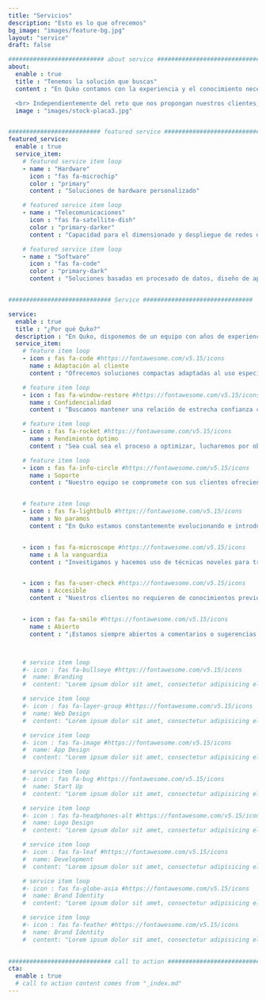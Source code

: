 ```yaml
---
title: "Servicios"
description: "Esto es lo que ofrecemos"
bg_image: "images/feature-bg.jpg"
layout: "service"
draft: false

########################### about service #############################
about:
  enable : true
  title : "Tenemos la solución que buscas"
  content : "En Quko contamos con la experiencia y el conocimiento necesario para implementar todo tipo de soluciones basadas en las últimas tecnologías digitales en una amplia diversidad de sectores.

  <br> Independientemente del reto que nos propongan nuestros clientes, ya sea buscar la solución a un problema o la optimización de procesos, les ofrecemos no sólo los mejores resultados, sino también los que mejor se adaptan a sus condiciones en específico."
  image : "images/stock-placa3.jpg"


########################## featured service ############################
featured_service:
  enable : true
  service_item:
    # featured service item loop
    - name : "Hardware"
      icon : "fas fa-microchip"
      color : "primary"
      content : "Soluciones de hardware personalizado"

    # featured service item loop
    - name : "Telecomunicaciones"
      icon : "fas fa-satellite-dish"
      color : "primary-darker"
      content : "Capacidad para el dimensionado y despliegue de redes de telecomunicaciones"

    # featured service item loop
    - name : "Software"
      icon : "fas fa-code"
      color : "primary-dark"
      content : "Soluciones basadas en procesado de datos, diseño de aplicaciones web, data science y más"


############################# Service ###############################

service:
  enable : true
  title : "¿Por qué Quko?"
  description : "En Quko, disponemos de un equipo con años de experiencia a sus espaldas en los campos de la ingeniería de datos, electrónica, de software y de telecomunicaciones"
  service_item:
    # feature item loop
    - icon : fas fa-code #https://fontawesome.com/v5.15/icons
      name : Adaptación al cliente
      content : "Ofrecemos soluciones compactas adaptadas al uso específico de nuestros clientes"

    # feature item loop
    - icon : fas fa-window-restore #https://fontawesome.com/v5.15/icons
      name : Confidencialidad
      content : "Buscamos mantener una relación de estrecha confianza con nuestros clientes basada en la confidencialidad"

    # feature item loop
    - icon : fas fa-rocket #https://fontawesome.com/v5.15/icons
      name : Rendimiento óptimo
      content : "Sea cual sea el proceso a optimizar, lucharemos por obtener el máximo rendimiento mediante la tecnología"

    # feature item loop
    - icon : fas fa-info-circle #https://fontawesome.com/v5.15/icons
      name : Soporte
      content : "Nuestro equipo se compromete con sus clientes ofrecienco soporte técnico y consultorio<br><br> "


    # feature item loop
    - icon : fas fa-lightbulb #https://fontawesome.com/v5.15/icons
      name : No paramos
      content : "En Quko estamos constantemente evolucionando e introduciendo nuevas ideas y actualizaciones en nuestros productos"


    - icon : fas fa-microscope #https://fontawesome.com/v5.15/icons
      name : A la vanguardia
      content : "Investigamos y hacemos uso de técnicas noveles para traer las soluciones más innovadoras al alcance de todos"


    - icon : fas fa-user-check #https://fontawesome.com/v5.15/icons
      name : Accesible
      content : "Nuestros clientes no requieren de conocimientos previos para hacer uso de nuestros servicios"


    - icon : fas fa-smile #https://fontawesome.com/v5.15/icons
      name : Abierto
      content : "¡Estamos siempre abiertos a comentarios o sugerencias sobre cómo mejorar la experiencia de usuario!"



    # service item loop
    #- icon : fas fa-bullseye #https://fontawesome.com/v5.15/icons
    #  name: Branding
    #  content: "Lorem ipsum dolor sit amet, consectetur adipisicing elit, sed do eiusmod tempor incididunt ut"

    # service item loop
    #- icon : fas fa-layer-group #https://fontawesome.com/v5.15/icons
    #  name: Web Design
    #  content: "Lorem ipsum dolor sit amet, consectetur adipisicing elit, sed do eiusmod tempor incididunt ut"

    # service item loop
    #- icon : fas fa-image #https://fontawesome.com/v5.15/icons
    #  name: App Design
    #  content: "Lorem ipsum dolor sit amet, consectetur adipisicing elit, sed do eiusmod tempor incididunt ut"

    # service item loop
    #- icon : fas fa-bug #https://fontawesome.com/v5.15/icons
    #  name: Start Up
    #  content: "Lorem ipsum dolor sit amet, consectetur adipisicing elit, sed do eiusmod tempor incididunt ut"

    # service item loop
    #- icon : fas fa-headphones-alt #https://fontawesome.com/v5.15/icons
    #  name: Logo Design
    #  content: "Lorem ipsum dolor sit amet, consectetur adipisicing elit, sed do eiusmod tempor incididunt ut"

    # service item loop
    #- icon : fas fa-leaf #https://fontawesome.com/v5.15/icons
    #  name: Development
    #  content: "Lorem ipsum dolor sit amet, consectetur adipisicing elit, sed do eiusmod tempor incididunt ut"

    # service item loop
    #- icon : fas fa-globe-asia #https://fontawesome.com/v5.15/icons
    #  name: Brand Identity
    #  content: "Lorem ipsum dolor sit amet, consectetur adipisicing elit, sed do eiusmod tempor incididunt ut"

    # service item loop
    #- icon : fas fa-feather #https://fontawesome.com/v5.15/icons
    #  name: Brand Identity
    #  content: "Lorem ipsum dolor sit amet, consectetur adipisicing elit, sed do eiusmod tempor incididunt ut"
  

############################# call to action #################################
cta:
  enable : true
  # call to action content comes from "_index.md"
---
```

